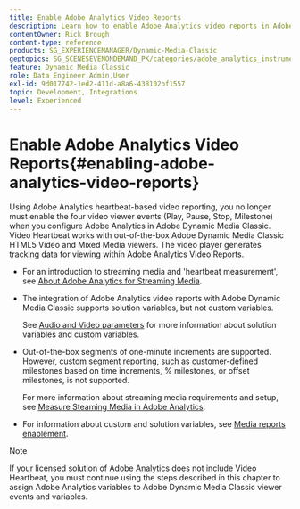 ```yaml
---
title: Enable Adobe Analytics Video Reports
description: Learn how to enable Adobe Analytics video reports in Adobe Dynamic Media Classic.
contentOwner: Rick Brough
content-type: reference
products: SG_EXPERIENCEMANAGER/Dynamic-Media-Classic
geptopics: SG_SCENESEVENONDEMAND_PK/categories/adobe_analytics_instrumentation_kit
feature: Dynamic Media Classic
role: Data Engineer,Admin,User
exl-id: 9d017742-1ed2-411d-a8a6-438102bf1557
topic: Development, Integrations
level: Experienced
---
```

# Enable Adobe Analytics Video Reports{#enabling-adobe-analytics-video-reports}

Using Adobe Analytics heartbeat-based video reporting, you no longer must enable the four video viewer events (Play, Pause, Stop, Milestone) when you configure Adobe Analytics in Adobe Dynamic Media Classic. Video Heartbeat works with out-of-the-box Adobe Dynamic Media Classic HTML5 Video and Mixed Media viewers. The video player generates tracking data for viewing within Adobe Analytics Video Reports.

* For an introduction to streaming media and 'heartbeat measurement', see [About Adobe Analytics for Streaming Media](https://experienceleague.adobe.com/en/docs/media-analytics/using/media-overview).

* The integration of Adobe Analytics video reports with Adobe Dynamic Media Classic supports solution variables, but not custom variables.

  See [Audio and Video parameters](https://experienceleague.adobe.com/en/docs/media-analytics/using/implementation/variables/audio-video-parameters) for more information about solution variables and custom variables.

* Out-of-the-box segments of one-minute increments are supported. However, custom segment reporting, such as customer-defined milestones based on time increments, % milestones, or offset milestones, is not supported.

  For more information about streaming media requirements and setup, see [Measure Steaming Media in Adobe Analytics](https://experienceleague.adobe.com/en/docs/media-analytics/using/media-overview).

* For information about custom and solution variables, see [Media reports enablement](https://experienceleague.adobe.com/en/docs/media-analytics/using/media-reports/media-reports-enable#media-reports).

>[!NOTE]
>
>If your licensed solution of Adobe Analytics does not include Video Heartbeat, you must continue using the steps described in this chapter to assign Adobe Analytics variables to Adobe Dynamic Media Classic viewer events and variables.
